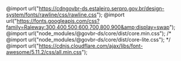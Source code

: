 @import url("https://cdngovbr-ds.estaleiro.serpro.gov.br/design-system/fonts/rawline/css/rawline.css");
@import url("https://fonts.googleapis.com/css?family=Raleway:300,400,500,600,700,800,900&amp;display=swap");
@import url("node_modules/@govbr-ds/core/dist/core.min.css");
/* @import url("node_modules/@govbr-ds/core/dist/core-lite.css"); */
@import url("https://cdnjs.cloudflare.com/ajax/libs/font-awesome/5.11.2/css/all.min.css");
